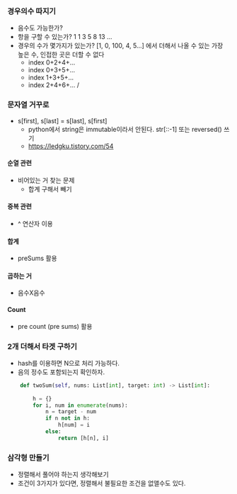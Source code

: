 
### 경우의수 따지기

- 음수도 가능한가?
- 항을 구할 수 있는가? 1 1 3 5 8 13 ...
- 경우의 수가 몇가지가 있는가? [1, 0, 100, 4, 5...] 에서 더해서 나올 수 있는 가장 높은 수, 인접한 곳은 더할 수 없다
  - index 0+2+4+...
  - index 0+3+5+...
  - index 1+3+5+...
  - index 2+4+6+... / 

### 문자열 거꾸로

- s[first], s[last] = s[last], s[first]
  - python에서 string은 immutable이라서 안된다. str[::-1] 또는 reversed() 쓰기
  - https://ledgku.tistory.com/54

#### 순열 관련

- 비어있는 거 찾는 문제
  - 합계 구해서 빼기

#### 중복 관련

- ^ 연산자 이용


#### 합계

- preSums 활용


#### 곱하는 거

- 음수X음수


#### Count

- pre count (pre sums) 활용

### 2개 더해서 타겟 구하기

- hash를 이용하면 N으로 처리 가능하다.
- 음의 정수도 포함되는지 확인하자.

```python
    def twoSum(self, nums: List[int], target: int) -> List[int]:
        
        h = {}
        for i, num in enumerate(nums):
            n = target - num
            if n not in h:
                h[num] = i
            else:
                return [h[n], i]
```


### 삼각형 만들기

- 정렬해서 풀어야 하는지 생각해보기
- 조건이 3가지가 있다면, 정렬해서 불필요한 조건을 없앨수도 있다.
